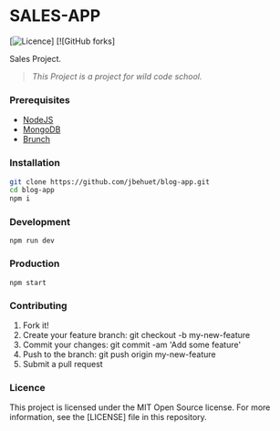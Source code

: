 # SALES-APP

[![Licence](https://img.shields.io/badge/licence-MIT-blue.svg?maxAge=2592000)]
[![GitHub forks]

Sales Project.  

> _This Project is a project for wild code school._  


### Prerequisites
* [NodeJS](https://nodejs.org/en/)
* [MongoDB](https://www.mongodb.com/)
* [Brunch](http://brunch.io/)

### Installation

```bash
git clone https://github.com/jbehuet/blog-app.git   
cd blog-app
npm i
```

### Development

`npm run dev`

### Production

`npm start`

### Contributing

1. Fork it!
2. Create your feature branch: git checkout -b my-new-feature
3. Commit your changes: git commit -am 'Add some feature'
4. Push to the branch: git push origin my-new-feature
5. Submit a pull request

### Licence

This project is licensed under the MIT Open Source license. For more information, see the [LICENSE] file in this repository.
